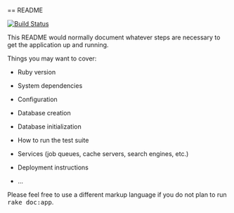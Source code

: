 == README

[![Build Status](https://travis-ci.org/TinaLoh/gCamp.svg?branch=master)](https://travis-ci.org/TinaLoh/gCamp)


This README would normally document whatever steps are necessary to get the
application up and running.

Things you may want to cover:

* Ruby version

* System dependencies

* Configuration

* Database creation

* Database initialization

* How to run the test suite

* Services (job queues, cache servers, search engines, etc.)

* Deployment instructions

* ...


Please feel free to use a different markup language if you do not plan to run
<tt>rake doc:app</tt>.
